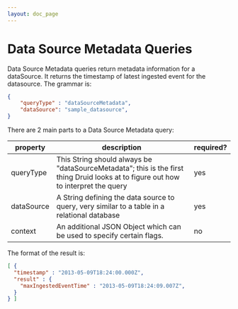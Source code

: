 ```yaml
---
layout: doc_page
---
```

# Data Source Metadata Queries
Data Source Metadata queries return metadata information for a dataSource. It returns the timestamp of latest ingested event for the datasource. The grammar is:

```json
{
    "queryType" : "dataSourceMetadata",
    "dataSource": "sample_datasource",
}
```

There are 2 main parts to a Data Source Metadata query:

|property|description|required?|
|--------|-----------|---------|
|queryType|This String should always be "dataSourceMetadata"; this is the first thing Druid looks at to figure out how to interpret the query|yes|
|dataSource|A String defining the data source to query, very similar to a table in a relational database|yes|
|context|An additional JSON Object which can be used to specify certain flags.|no|

The format of the result is:

```json
[ {
  "timestamp" : "2013-05-09T18:24:00.000Z",
  "result" : {
    "maxIngestedEventTime" : "2013-05-09T18:24:09.007Z",
  }
} ]
```
